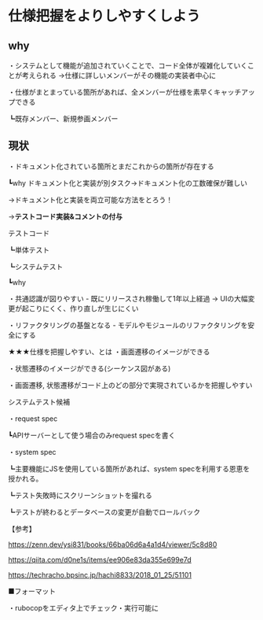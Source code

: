 # 仕様把握をよりしやすくしよう

## why
・システムとして機能が追加されていくことで、コード全体が複雑化していくことが考えられる
→仕様に詳しいメンバーがその機能の実装者中心に

・仕様がまとまっている箇所があれば、全メンバーが仕様を素早くキャッチアップできる

┗既存メンバー、新規参画メンバー

## 現状
・ドキュメント化されている箇所とまだこれからの箇所が存在する

┗why ドキュメント化と実装が別タスク→ドキュメント化の工数確保が難しい

→ドキュメント化と実装を両立可能な方法をとろう！

→**テストコード実装&コメントの付与**

テストコード

┗単体テスト

┗システムテスト

 ┗why
 
 ・共通認識が図りやすい - 既にリリースされ稼働して1年以上経過 -> UIの大幅変更が起こりにくく、作り直しが生じにくい
 
 ・リファクタリングの基盤となる - モデルやモジュールのリファクタリングを安全にする

★★★仕様を把握しやすい、とは
・画面遷移のイメージができる

・状態遷移のイメージができる(シーケンス図がある)

・画面遷移, 状態遷移がコード上のどの部分で実現されているかを把握しやすい

システムテスト候補

・request spec

┗APIサーバーとして使う場合のみrequest specを書く

・system spec

┗主要機能にJSを使用している箇所があれば、system specを利用する恩恵を授かれる。

┗テスト失敗時にスクリーンショットを撮れる

┗テストが終わるとデータベースの変更が自動でロールバック

【参考】

https://zenn.dev/ysi831/books/66ba06d6a4a1d4/viewer/5c8d80

https://qiita.com/d0ne1s/items/ee906e83da355e699e7d

https://techracho.bpsinc.jp/hachi8833/2018_01_25/51101

■フォーマット

・rubocopをエディタ上でチェック・実行可能に

